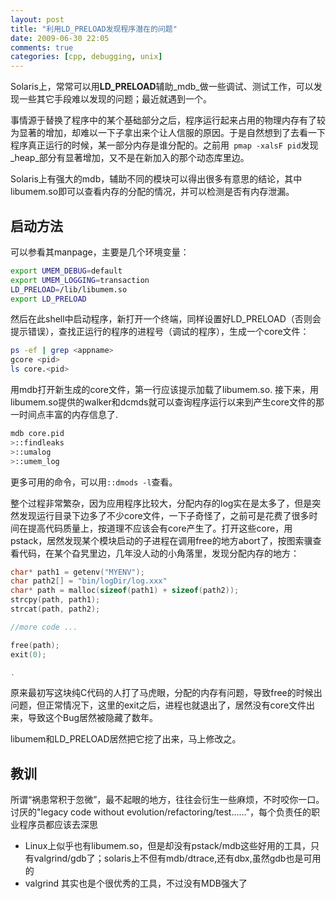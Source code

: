 ```yaml
---
layout: post
title: "利用LD_PRELOAD发现程序潜在的问题"
date: 2009-06-30 22:05
comments: true
categories: [cpp, debugging, unix]
---
```


Solaris上，常常可以用**LD_PRELOAD**辅助_mdb_做一些调试、测试工作，可以发现一些其它手段难以发现的问题；最近就遇到一个。

事情源于替换了程序中的某个基础部分之后，程序运行起来占用的物理内存有了较为显著的增加，却难以一下子拿出来个让人信服的原因。于是自然想到了去看一下程序真正运行的时候，某一部分内存是谁分配的。之前用` pmap -xalsF pid`发现_heap_部分有显著增加，又不是在新加入的那个动态库里边。

Solaris上有强大的mdb，辅助不同的模块可以得出很多有意思的结论，其中libumem.so即可以查看内存的分配的情况，并可以检测是否有内存泄漏。
<!--more-->

## 启动方法

可以参看其manpage，主要是几个环境变量：
``` bash
export UMEM_DEBUG=default
export UMEM_LOGGING=transaction
LD_PRELOAD=/lib/libumem.so
export LD_PRELOAD
```

然后在此shell中启动程序，新打开一个终端，同样设置好LD_PRELOAD（否则会提示错误），查找正运行的程序的进程号（调试的程序），生成一个core文件：
``` bash
ps -ef | grep <appname>
gcore <pid>
ls core.<pid>
```

用mdb打开新生成的core文件，第一行应该提示加载了libumem.so.
接下来，用libumem.so提供的walker和dcmds就可以查询程序运行以来到产生core文件的那一时间点丰富的内存信息了.

``` bash
mdb core.pid
>::findleaks
>::umalog
>::umem_log
```

更多可用的命令，可以用`::dmods -l`查看。

整个过程非常繁杂，因为应用程序比较大，分配内存的log实在是太多了，但是突然发现运行目录下边多了不少core文件，一下子奇怪了，之前可是花费了很多时间在提高代码质量上，按道理不应该会有core产生了。打开这些core，用pstack，居然发现某个模块启动的子进程在调用free的地方abort了，按图索骥查看代码，在某个旮旯里边，几年没人动的小角落里，发现分配内存的地方：

``` c
char* path1 = getenv("MYENV");
char path2[] = "bin/logDir/log.xxx"
char* path = malloc(sizeof(path1) + sizeof(path2));
strcpy(path, path1);
strcat(path, path2);

//more code ...

free(path);
exit(0);

.
```
原来最初写这块纯C代码的人打了马虎眼，分配的内存有问题，导致free的时候出问题，但正常情况下，这里的exit之后，进程也就退出了，居然没有core文件出来，导致这个Bug居然被隐藏了数年。

libumem和LD_PRELOAD居然把它挖了出来，马上修改之。

## 教训

所谓“祸患常积于忽微”，最不起眼的地方，往往会衍生一些麻烦，不时咬你一口。
讨厌的"legacy code without evolution/refactoring/test......"，每个负责任的职业程序员都应该去深思

- Linux上似乎也有libumem.so，但是却没有pstack/mdb这些好用的工具，只有valgrind/gdb了；solaris上不但有mdb/dtrace,还有dbx,虽然gdb也是可用的
- valgrind 其实也是个很优秀的工具，不过没有MDB强大了
